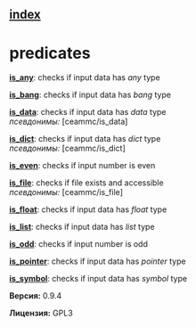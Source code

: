 [index](index.html) 
---

# predicates




[**is_any**](is_any.html): checks if input data has *any* type 

[**is_bang**](is_bang.html): checks if input data has *bang* type 

[**is_data**](is_data.html): checks if input data has *data* type <br>
_псевдонимы:_ [ceammc/is_data]


[**is_dict**](is_dict.html): checks if input data has *dict* type <br>
_псевдонимы:_ [ceammc/is_dict]


[**is_even**](is_even.html): checks if input number is even 

[**is_file**](is_file.html): checks if file exists and accessible <br>
_псевдонимы:_ [ceammc/is_file]


[**is_float**](is_float.html): checks if input data has *float* type 

[**is_list**](is_list.html): checks if input data has *list* type 

[**is_odd**](is_odd.html): checks if input number is odd 

[**is_pointer**](is_pointer.html): checks if input data has *pointer* type 

[**is_symbol**](is_symbol.html): checks if input data has *symbol* type 


**Версия:** 0.9.4

**Лицензия:** GPL3
